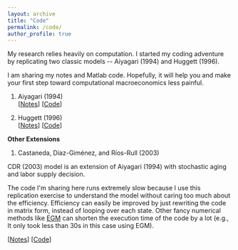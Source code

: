 ```yaml
---
layout: archive
title: "Code"
permalink: /code/
author_profile: true
---
```



My research relies heavily on computation. I started my coding adventure by replicating two classic models -- Aiyagari (1994) and Huggett (1996).

I am sharing my notes and Matlab code. Hopefully, it will help you and make your first step toward computational macroeconomics less painful. 

1. Aiyagari (1994)         
   \[[Notes](../files/Aiyagari.pdf)\] \[[Code](https://github.com/yanranecon/Aiyagari-1994-Replication/tree/main/Codes)\]
   
2. Huggett (1996)         
   \[[Notes]()\] \[[Code]()\]

**Other Extensions**

1. Castaneda, Díaz-Giménez, and Ríos-Rull (2003)

CDR (2003) model is an extension of Aiyagari (1994) with stochastic aging and labor supply decision.

The code I'm sharing here runs extremely slow because I use this replication exercise to understand the model without caring too much about the efficiency. Efficiency can easily be improved by just rewriting the code in matrix form, instead of looping over each state. Other fancy numerical methods like [EGM](https://www.sciencedirect.com/science/article/pii/S0165188906001783) can shorten the execution time of the code by a lot (e.g., It only took less than 30s in this case using EGM).

\[[Notes](../files/CDR.pdf)\] \[[Code]()\]
